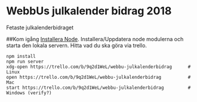 # WebbUs julkalender bidrag 2018

Fetaste julkalenderbidraget

##Kom igång
[Installera Node](https://nodejs.org/en/).
Installera/Uppdatera node modulerna och starta den lokala servern. Hitta vad du ska göra via trello.
````
npm install
npm run server
xdg-open https://trello.com/b/9q2d1WeL/webbu-julkalenderbidrag      # Linux
open https://trello.com/b/9q2d1WeL/webbu-julkalenderbidrag          # Mac
start https://trello.com/b/9q2d1WeL/webbu-julkalenderbidrag         # Windows (verify?)
````